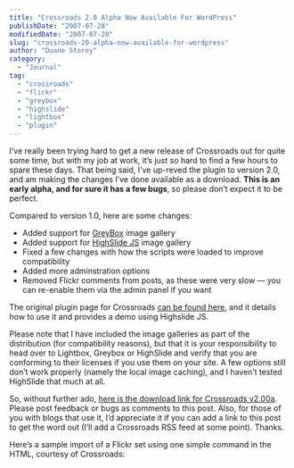```yaml
---
title: "Crossroads 2.0 Alpha Now Available For WordPress"
publishDate: "2007-07-28"
modifiedDate: "2007-07-28"
slug: "crossroads-20-alpha-now-available-for-wordpress"
author: "Duane Storey"
category:
  - "Journal"
tag:
  - "crossroads"
  - "flickr"
  - "greybox"
  - "highslide"
  - "lightbox"
  - "plugin"
---
```


I’ve really been trying hard to get a new release of Crossroads out for quite some time, but with my job at work, it’s just so hard to find a few hours to spare these days. That being said, I’ve up-reved the plugin to version 2.0, and am making the changes I’ve done available as a download. **This is an early alpha, and for sure it has a few bugs**, so please don’t expect it to be perfect.

Compared to version 1.0, here are some changes:

- Added support for [GreyBox](http://orangoo.com/labs/GreyBox/) image gallery
- Added support for [HighSlide JS](http://vikjavev.no/highslide/) image gallery
- Fixed a few changes with how the scripts were loaded to improve compatibility
- Added more adminstration options
- Removed Flickr comments from posts, as these were very slow — you can re-enable them via the admin panel if you want

The original plugin page for Crossroads [can be found here](http://www.migratorynerd.com/crossroads-plugin/), and it details how to use it and provides a demo using Highslide JS.

Please note that I have included the image galleries as part of the distribution (for compatibility reasons), but that it is your responsibility to head over to Lightbox, Greybox or HighSlide and verify that you are conforming to their licenses if you use them on your site. A few options still don’t work properly (namely the local image caching), and I haven’t tested HighSlide that much at all.

So, without further ado, [here is the download link for Crossroads v2.00a](http://www.migratorynerd.com/data/crossroads_2_00_alpha.tar.gz). Please post feedback or bugs as comments to this post. Also, for those of you with blogs that use it, I’d appreciate it if you can add a link to this post to get the word out (I’ll add a Crossroads RSS feed at some point). Thanks.

Here’s a sample import of a Flickr set using one simple command in the HTML, courtesy of Crossroads: